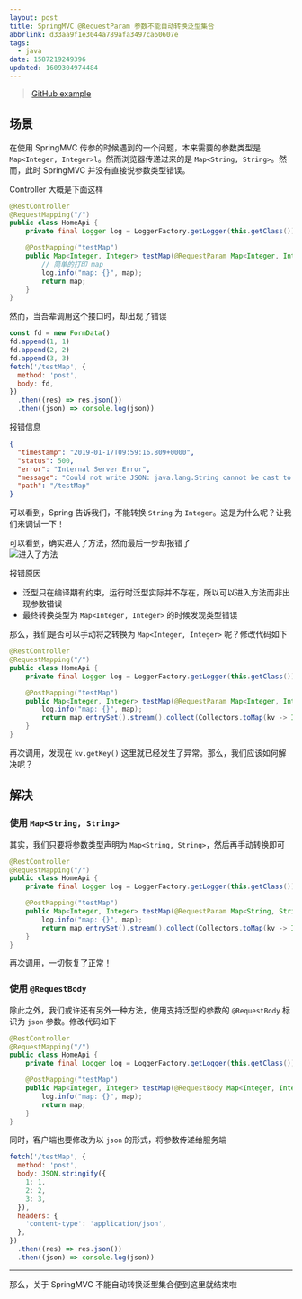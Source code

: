 ```yaml
---
layout: post
title: SpringMVC @RequestParam 参数不能自动转换泛型集合
abbrlink: d33aa9f1e3044a789afa3497ca60607e
tags:
  - java
date: 1587219249396
updated: 1609304974484
---
```


> [GitHub example](https://github.com/rxliuli/springmvc-not-generic-param-example)

## 场景

在使用 SpringMVC 传参的时候遇到的一个问题，本来需要的参数类型是 `Map<Integer, Integer>l`。然而浏览器传递过来的是 `Map<String, String>`。然而，此时 SpringMVC 并没有直接说参数类型错误。

Controller 大概是下面这样

```java
@RestController
@RequestMapping("/")
public class HomeApi {
    private final Logger log = LoggerFactory.getLogger(this.getClass());

    @PostMapping("testMap")
    public Map<Integer, Integer> testMap(@RequestParam Map<Integer, Integer> map) {
        // 简单的打印 map
        log.info("map: {}", map);
        return map;
    }
}
```

然而，当吾辈调用这个接口时，却出现了错误

```js
const fd = new FormData()
fd.append(1, 1)
fd.append(2, 2)
fd.append(3, 3)
fetch('/testMap', {
  method: 'post',
  body: fd,
})
  .then((res) => res.json())
  .then((json) => console.log(json))
```

报错信息

```json
{
  "timestamp": "2019-01-17T09:59:16.809+0000",
  "status": 500,
  "error": "Internal Server Error",
  "message": "Could not write JSON: java.lang.String cannot be cast to java.lang.Number; nested exception is com.fasterxml.jackson.databind.JsonMappingException: java.lang.String cannot be cast to java.lang.Number",
  "path": "/testMap"
}
```

可以看到，Spring 告诉我们，不能转换 `String` 为 `Integer`。这是为什么呢？让我们来调试一下！

可以看到，确实进入了方法，然而最后一步却报错了\
![进入了方法](https://img.rxliuli.com/20190117180704.png)

报错原因

*   泛型只在编译期有约束，运行时泛型实际并不存在，所以可以进入方法而非出现参数错误
*   最终转换类型为 `Map<Integer, Integer>` 的时候发现类型错误

那么，我们是否可以手动将之转换为 `Map<Integer, Integer>` 呢？修改代码如下

```java
@RestController
@RequestMapping("/")
public class HomeApi {
    private final Logger log = LoggerFactory.getLogger(this.getClass());

    @PostMapping("testMap")
    public Map<Integer, Integer> testMap(@RequestParam Map<Integer, Integer> map) {
        log.info("map: {}", map);
        return map.entrySet().stream().collect(Collectors.toMap(kv -> Integer.parseInt(kv.getKey()), kv -> Integer.parseInt(kv.getValue())));
    }
}
```

再次调用，发现在 `kv.getKey()` 这里就已经发生了异常。那么，我们应该如何解决呢？

## 解决

### 使用 `Map<String, String>`

其实，我们只要将参数类型声明为 `Map<String, String>`，然后再手动转换即可

```java
@RestController
@RequestMapping("/")
public class HomeApi {
    private final Logger log = LoggerFactory.getLogger(this.getClass());

    @PostMapping("testMap")
    public Map<Integer, Integer> testMap(@RequestParam Map<String, String> map) {
        log.info("map: {}", map);
        return map.entrySet().stream().collect(Collectors.toMap(kv -> Integer.parseInt(kv.getKey()), kv -> Integer.parseInt(kv.getValue())));
    }
}
```

再次调用，一切恢复了正常！

### 使用 `@RequestBody`

除此之外，我们或许还有另外一种方法，使用支持泛型的参数的 `@RequestBody` 标识为 `json` 参数。修改代码如下

```java
@RestController
@RequestMapping("/")
public class HomeApi {
    private final Logger log = LoggerFactory.getLogger(this.getClass());

    @PostMapping("testMap")
    public Map<Integer, Integer> testMap(@RequestBody Map<Integer, Integer> map) {
        log.info("map: {}", map);
        return map;
    }
}
```

同时，客户端也要修改为以 `json` 的形式，将参数传递给服务端

```js
fetch('/testMap', {
  method: 'post',
  body: JSON.stringify({
    1: 1,
    2: 2,
    3: 3,
  }),
  headers: {
    'content-type': 'application/json',
  },
})
  .then((res) => res.json())
  .then((json) => console.log(json))
```

***

那么，关于 SpringMVC 不能自动转换泛型集合便到这里就结束啦
